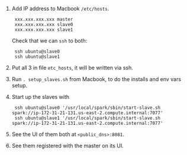 1. Add IP address to Macbook `/etc/hosts`.

        xxx.xxx.xxx.xxx master
        xxx.xxx.xxx.xxx slave0
        xxx.xxx.xxx.xxx slave1

    Check that we can `ssh` to both:

        ssh ubuntu@slave0
        ssh ubuntu@slave1

1. Put all 3 in file `etc_hosts`, it will be written via ssh.
1. Run `. setup_slaves.sh` from Macbook, to do the installs and env vars setup.
1. Start up the slaves with

        ssh ubuntu@slave0 '/usr/local/spark/sbin/start-slave.sh spark://ip-172-31-21-131.us-east-2.compute.internal:7077'
        ssh ubuntu@slave1 '/usr/local/spark/sbin/start-slave.sh spark://ip-172-31-21-131.us-east-2.compute.internal:7077'
1. See the UI of them both at `<public_dns>:8081`.
1. See them registered with the master on its UI.
